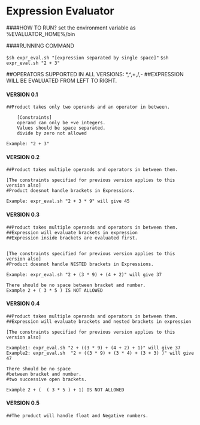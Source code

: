 Expression Evaluator
====================

####HOW TO RUN?
set the environment variable as
    %EVALUATOR_HOME%/bin

####RUNNING COMMAND

`$sh expr_eval.sh "[expression separated by single space]"`
`$sh expr_eval.sh "2 + 3"`

##OPERATORS SUPPORTED IN ALL VERSIONS: *,^,+,/,-
##EXPRESSION WILL BE EVALUATED FROM LEFT TO RIGHT.

#### VERSION 0.1

    ##Product takes only two operands and an operator in between.

        [Constraints]
        operand can only be +ve integers.
        Values should be space separated.
        divide by zero not allowed

    Example: "2 + 3"


#### VERSION 0.2

    ##Product takes multiple operands and operators in between them.

    [The constraints specified for previous version applies to this version also]
    #Product doesnot handle brackets in Expressions.

    Example: expr_eval.sh "2 + 3 * 9" will give 45

#### VERSION 0.3

    ##Product takes multiple operands and operators in between them.
    ##Expression will evaluate brackets in expression
    ##Expression inside brackets are evaluated first.


    [The constraints specified for previous version applies to this version also]
    #Product doesnot handle NESTED brackets in Expressions.

    Example: expr_eval.sh "2 + (3 * 9) + (4 + 2)" will give 37

    There should be no space between bracket and number.
    Example 2 + ( 3 * 5 ) IS NOT ALLOWED

#### VERSION 0.4

    ##Product takes multiple operands and operators in between them.
    ##Expression will evaluate brackets and nested brackets in expression

    [The constraints specified for previous version applies to this version also]

    Example1: expr_eval.sh "2 + ((3 * 9) + (4 + 2) + 1)" will give 37
    Example2: expr_eval.sh  "2 + ((3 * 9) + (3 * 4) + (3 + 3) )" will give 47

    There should be no space
    #between bracket and number.
    #two successive open brackets.

    Example 2 + (  ( 3 * 5 ) + 1) IS NOT ALLOWED

#### VERSION 0.5
    ##The product will handle float and Negative numbers.

